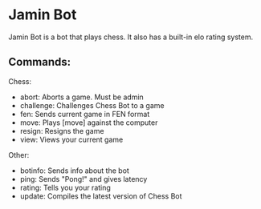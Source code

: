 # Jamin Bot

Jamin Bot is a bot that plays chess.
It also has a built-in elo rating system.

## Commands:

Chess:
 - abort:     Aborts a game. Must be admin
 - challenge: Challenges Chess Bot to a game
 - fen:       Sends current game in FEN format
 - move:      Plays [move] against the computer
 - resign:    Resigns the game
 - view:      Views your current game
  
Other:
 - botinfo:   Sends info about the bot
 - ping:      Sends "Pong!" and gives latency
 - rating:    Tells you your rating
 - update:    Compiles the latest version of Chess Bot